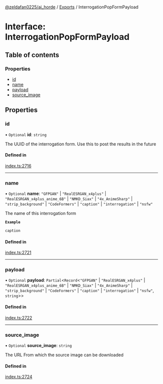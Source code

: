 [@zeldafan0225/ai_horde](../README.md) / [Exports](../modules.md) / InterrogationPopFormPayload

# Interface: InterrogationPopFormPayload

## Table of contents

### Properties

- [id](InterrogationPopFormPayload.md#id)
- [name](InterrogationPopFormPayload.md#name)
- [payload](InterrogationPopFormPayload.md#payload)
- [source\_image](InterrogationPopFormPayload.md#source_image)

## Properties

### id

• `Optional` **id**: `string`

The UUID of the interrogation form. Use this to post the results in the future

#### Defined in

[index.ts:2716](https://github.com/ZeldaFan0225/ai_horde/blob/bd3c116/index.ts#L2716)

___

### name

• `Optional` **name**: ``"GFPGAN"`` \| ``"RealESRGAN_x4plus"`` \| ``"RealESRGAN_x4plus_anime_6B"`` \| ``"NMKD_Siax"`` \| ``"4x_AnimeSharp"`` \| ``"strip_background"`` \| ``"CodeFormers"`` \| ``"caption"`` \| ``"interrogation"`` \| ``"nsfw"``

The name of this interrogation form

**`Example`**

```ts
caption
```

#### Defined in

[index.ts:2721](https://github.com/ZeldaFan0225/ai_horde/blob/bd3c116/index.ts#L2721)

___

### payload

• `Optional` **payload**: `Partial`<`Record`<``"GFPGAN"`` \| ``"RealESRGAN_x4plus"`` \| ``"RealESRGAN_x4plus_anime_6B"`` \| ``"NMKD_Siax"`` \| ``"4x_AnimeSharp"`` \| ``"strip_background"`` \| ``"CodeFormers"`` \| ``"caption"`` \| ``"interrogation"`` \| ``"nsfw"``, `string`\>\>

#### Defined in

[index.ts:2722](https://github.com/ZeldaFan0225/ai_horde/blob/bd3c116/index.ts#L2722)

___

### source\_image

• `Optional` **source\_image**: `string`

The URL From which the source image can be downloaded

#### Defined in

[index.ts:2724](https://github.com/ZeldaFan0225/ai_horde/blob/bd3c116/index.ts#L2724)
